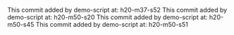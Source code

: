 This commit added by demo-script at:  h20-m37-s52
This commit added by demo-script at:  h20-m50-s20
This commit added by demo-script at:  h20-m50-s45
This commit added by demo-script at:  h20-m50-s51
